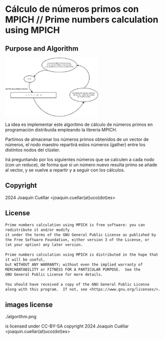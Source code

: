 Cálculo de números primos con MPICH // Prime numbers calculation using MPICH
===

## Purpose and Algorithm

<img src="algorithm.png" alt="Schema"
    title="Prime numbers algorithm used" width="300"/>

La idea es implementar este algoritmo de cálculo de números primos en programación distribuida empleando la librería MPICH.

Partimos de almacenar los números primos obtenidos de un vector de números, el nodo maestro repartirá estos números (gather) entre los distintos nodos del clúster.

Irá preguntando por los siguientes números que se calculen a cada nodo (con un reduce), de forma que si un número nuevo resulta primo se añade al vector, y se vuelve a repartir y a seguir con los cálculos.

## Copyright

2024 Joaquín Cuéllar \<joaquin.cuellar(at)uco(dot)es\>

## License

```
Prime numbers calculation using MPICH is free software: you can redistribute it and/or modify
it under the terms of the GNU General Public License as published by
the Free Software Foundation, either version 3 of the License, or
(at your option) any later version.

Prime numbers calculation using MPICH is distributed in the hope that it will be useful,
but WITHOUT ANY WARRANTY; without even the implied warranty of
MERCHANTABILITY or FITNESS FOR A PARTICULAR PURPOSE.  See the
GNU General Public License for more details.

You should have received a copy of the GNU General Public License
along with this program.  If not, see <https://www.gnu.org/licenses/>.
```

## images license

./algorithm.png

is licensed under CC-BY-SA
copyright 2024 Joaquín Cuéllar \<joaquin.cuellar(at)uco(dot)es\>